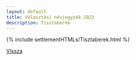 ```yaml
---
layout: default
title: Választási névjegyzék 2022
description: Tisztaberek
---
```


{% include settlementHTMLs/Tisztaberek.html %}

[Vissza](../)